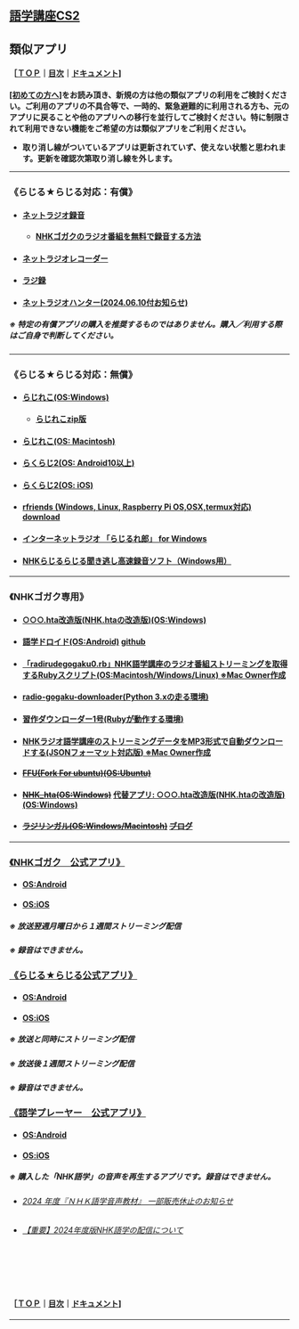 ## [語学講座CS2](https://csreviser.github.io/CaptureStream2/)  
## 類似アプリ 　
#### ［[ＴＯＰ](./)**｜**[目次](./#目次)**｜**[ドキュメント](./#ドキュメント-1)]
**[[初めての方へ]](./introduction)をお読み頂き、新規の方は他の類似アプリの利用をご検討ください。ご利用のアプリの不具合等で、一時的、緊急避難的に利用される方も、元のアプリに戻ることや他のアプリへの移行を並行してご検討ください。特に制限されて利用できない機能をご希望の方は類似アプリをご利用ください。**             
* **取り消し線がついているアプリは更新されていず、使えない状態と思われます。更新を確認次第取り消し線を外します。**

***
### 《らじる★らじる対応：有償》                           
* #### [ネットラジオ録音](https://netradio-rokuon.com/?amp)     
    * **[NHKゴガクのラジオ番組を無料で録音する方法](https://netradio-rokuon.com/blog/nhk-gogaku)**
* #### [ネットラジオレコーダー]( https://ging.co.jp/product/music/netradio.html)     
* #### [ラジ録](http://www.magnolia.co.jp/products/utility/rdorec/13/w/index.htm)  
* #### [ネットラジオハンター(2024.06.10付お知らせ)](https://freecs.ne.jp)          
    
##### ※ 特定の有償アプリの購入を推奨するものではありません。購入／利用する際はご自身で判断してください。      

***
### 《らじる★らじる対応：無償》          
* #### [らじれこ(OS:Windows)](https://dogaradi.123net.jp/dl-radirec/)         
    * **[らじれこzip版](https://dogaradi.com/dl-radirec-zip/?amp)**       
* #### [らじれこ(OS: Macintosh)](https://dogaradi.123net.jp/dl-radirec-mac/)         
* #### [らくらじ2(OS: Android10以上)](https://play.google.com/store/apps/details?id=jp.wity.rakuradi2)                
* #### [らくらじ2(OS: iOS)](https://apps.apple.com/jp/app/%E3%82%89%E3%81%8F%E3%82%89%E3%81%98%EF%BC%92/id1625594891?itsct=apps_box_link&itscg=30200)              
* #### [rfriends (Windows, Linux, Raspberry Pi OS,OSX,termux対応)](https://rfriends.hatenablog.com/)     [download](http://rfriends.s1009.xrea.com/download.html)               
* #### [インターネットラジオ 「らじるれ郎」 for Windows](https://www.todaproduction.com/soft/rajirurero/)
* #### [NHKらじるらじる聞き逃し高速録音ソフト（Windows用）](https://falconblog.org/nhk-radiru-m2hrecorder-r041/)

***
### 《NHKゴガク専用》          
* #### [○○○.hta改造版(NHK.htaの改造版)(OS:Windows)](https://wiki3.jp/dawngo)
* #### [語学ドロイド(OS:Android)](https://play.google.com/store/apps/details?id=com.github.naofum.gogakudroid&hl=ja)    [github](https://github.com/naofum/GogakuDroid)
* #### [「radirudegogaku0.rb」NHK語学講座のラジオ番組ストリーミングを取得するRubyスクリプト(OS:Macintosh/Windows/Linux) ※Mac Owner作成](https://riocampos-tech.hatenablog.com/entry/20200402/radirudegogaku)                    
* #### [radio-gogaku-downloader(Python 3.xの走る環境)](https://github.com/ikakunsan/radio-gogaku-downloader)           
* #### [習作ダウンローダー1号(Rubyが動作する環境)](https://wiki3.jp/NHKdl_rb)           
* #### [NHKラジオ語学講座のストリーミングデータをMP3形式で自動ダウンロードする(JSONフォーマット対応版) ※Mac Owner作成](https://simplelife.pgw.jp/it/nhk_radio_gogaku_kouza_json/) 

* #### [~~FFU(Fork For ubuntu)(OS:Ubuntu)~~](https://ja.osdn.net/users/kdrama_fansub/pf/FFU/wiki/FrontPage)         
* #### [~~NHK_hta(OS:Windows)~~](https://wiki3.jp/NHK_hta)  [代替アプリ: ○○○.hta改造版(NHK.htaの改造版)(OS:Windows)](https://wiki3.jp/dawngo)           
* #### [~~ラジリンガル(OS:Windows/Macintosh)~~](http://www.radilingual.com/)    [~~ブログ~~](https://www.radilingual.com/blog/)      
           
   
***    
### [《NHKゴガク　公式アプリ》](https://www2.nhk.or.jp/gogaku/app/)         
* #### [OS:Android](https://play.google.com/store/apps/details?id=jp.or.nhk.gogaku)       
* #### [OS:iOS](https://apps.apple.com/jp/app/id1039263781)
##### 	※ 放送翌週月曜日から１週間ストリーミング配信
##### 	※ 録音はできません。          

### [《らじる★らじる公式アプリ》](https://www.nhk.or.jp/radio/info/app.html)         
* #### [OS:Android](https://play.google.com/store/apps/details?id=jp.nhk.netradio)       
* #### [OS:iOS](http://itunes.apple.com/jp/app/id473937342?mt=8)             
##### 	※ 放送と同時にストリーミング配信
##### 	※ 放送後１週間ストリーミング配信
##### 	※ 録音はできません。   

### [《語学プレーヤー　公式アプリ》](https://www.nhk-book.co.jp/pr/app/lang_player/)         
* #### [OS:Android](https://play.google.com/store/apps/details?id=jp.co.nhkbook.gogakuplayer)       
* #### [OS:iOS](https://apps.apple.com/jp/app/id420342384?ign-mpt=uo%3D4)             
##### 	※ 購入した「NHK語学」の音声を再生するアプリです。録音はできません。   
* ###### [2024 年度『ＮＨＫ語学音声教材』 一部販売休止のお知らせ](https://news.nhk-book.co.jp/archives/25240)
* ###### [【重要】2024年度版NHK語学の配信について](https://dls.nhk-fdn.or.jp/user_data/2024gokaku) 


#### 　　　　
#### 　　　　
#### ［[ＴＯＰ](./)**｜**[目次](./#目次)**｜**[ドキュメント](./#ドキュメント-1)]
*** 
 <link rel="shortcut icon" type="image/x-icon" href="https://avatars.githubusercontent.com/u/46049273?v=4">
 <meta name="twitter:image:src" content="https://avatars.githubusercontent.com/u/46049273?v=4">
